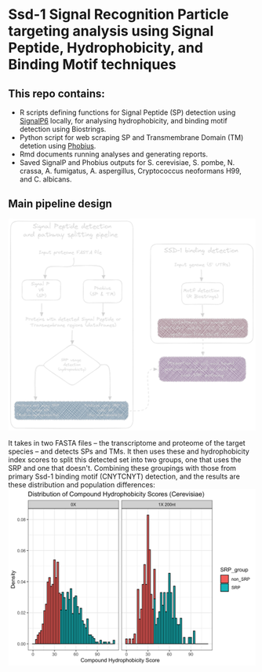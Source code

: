 # Ssd-1 Signal Recognition Particle targeting analysis using Signal Peptide, Hydrophobicity, and Binding Motif techniques

## This repo contains:
 - R scripts defining functions for Signal Peptide (SP) detection using [SignalP6](https://services.healthtech.dtu.dk/services/SignalP-6.0/) locally, for analysing hydrophobicity, and binding motif detection using Biostrings.
 - Python script for web scraping SP and Transmembrane Domain (TM) detetion using [Phobius](https://phobius.sbc.su.se).
 - Rmd documents running analyses and generating reports.
 - Saved SignalP and Phobius outputs for S. cerevisiae, S. pombe, N. crassa, A. fumigatus, A. aspergillus, Cryptococcus neoformans H99, and C. albicans.

## Main pipeline design

![Flow chart diagram of analysis pipelines](https://github.com/TristanSones-Dykes/SSD_SP_Motif/blob/master/exported%20image%20no%20background.png)

It takes in two FASTA files – the transcriptome and proteome of the target species – and detects SPs and TMs. It then uses these and hydrophobicity index scores to split this detected set into two groups, one that uses the SRP and one that doesn't.
Combining these groupings with those from primary Ssd-1 binding motif (CNYTCNYT) detection, and the results are these distribution and population differences:
![histogram of hydropathy by SRP and motif](https://github.com/TristanSones-Dykes/SSD_SP_Motif/blob/master/plots/plot%201.png)
